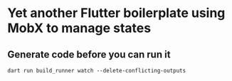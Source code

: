 # Yet another Flutter boilerplate using MobX to manage states

## Generate code before you can run it
```
dart run build_runner watch --delete-conflicting-outputs
```